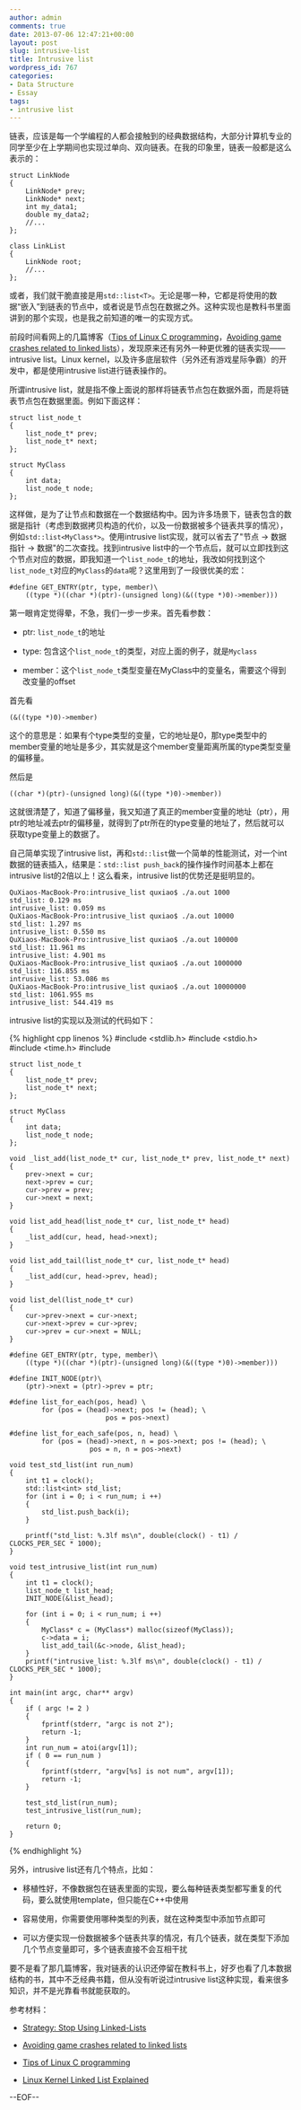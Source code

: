 ```yaml
---
author: admin
comments: true
date: 2013-07-06 12:47:21+00:00
layout: post
slug: intrusive-list
title: Intrusive list
wordpress_id: 767
categories:
- Data Structure
- Essay
tags:
- intrusive list
---
```


链表，应该是每一个学编程的人都会接触到的经典数据结构，大部分计算机专业的同学至少在上学期间也实现过单向、双向链表。在我的印象里，链表一般都是这么表示的：
    
    struct LinkNode
    {
        LinkNode* prev;
        LinkNode* next;
        int my_data1;
        double my_data2;
        //...
    };
    
    class LinkList
    {
        LinkNode root;
        //...
    };


或者，我们就干脆直接是用`std::list<T>`。无论是哪一种，它都是将使用的数据“嵌入”到链表的节点中，或者说是节点包在数据之外。这种实现也是教科书里面讲到的那个实现，也是我之前知道的唯一的实现方式。

前段时间看网上的几篇博客（[Tips of Linux C programming](http://rdc.taobao.com/blog/cs/?p=1675)，[Avoiding game crashes related to linked lists](http://www.codeofhonor.com/blog/avoiding-game-crashes-related-to-linked-lists)），发现原来还有另外一种更优雅的链表实现——intrusive list。Linux kernel，以及许多底层软件（另外还有游戏星际争霸）的开发中，都是使用intrusive list进行链表操作的。

所谓intrusive list，就是指不像上面说的那样将链表节点包在数据外面，而是将链表节点包在数据里面。例如下面这样：

    
    struct list_node_t
    {
        list_node_t* prev;
        list_node_t* next;
    };
    
    struct MyClass
    {
        int data;
        list_node_t node;
    };


这样做，是为了让节点和数据在一个数据结构中。因为许多场景下，链表包含的数据是指针（考虑到数据拷贝构造的代价，以及一份数据被多个链表共享的情况），例如`std::list<MyClass*>`。使用intrusive list实现，就可以省去了"节点 -> 数据指针 -> 数据"的二次查找。找到intrusive list中的一个节点后，就可以立即找到这个节点对应的数据，即我知道一个`list_node_t`的地址，我改如何找到这个`list_node_t`对应的`MyClass`的`data`呢？这里用到了一段很优美的宏：

    
    #define GET_ENTRY(ptr, type, member)\
        ((type *)((char *)(ptr)-(unsigned long)(&((type *)0)->member)))


第一眼肯定觉得晕，不急，我们一步一步来。首先看参数：



	
  * ptr: `list_node_t`的地址

	
  * type: 包含这个`list_node_t`的类型，对应上面的例子，就是`Myclass`

	
  * member：这个`list_node_t`类型变量在MyClass中的变量名，需要这个得到改变量的offset


首先看

    
    (&((type *)0)->member)


这个的意思是：如果有个type类型的变量，它的地址是0，那type类型中的member变量的地址是多少，其实就是这个member变量距离所属的type类型变量的偏移量。

然后是

    
    ((char *)(ptr)-(unsigned long)(&((type *)0)->member))


这就很清楚了，知道了偏移量，我又知道了真正的member变量的地址（ptr），用ptr的地址减去ptr的偏移量，就得到了ptr所在的type变量的地址了，然后就可以获取type变量上的数据了。

自己简单实现了intrusive list，再和`std::list`做一个简单的性能测试，对一个int数据的链表插入，结果是：`std::list push_back`的操作操作时间基本上都在intrusive list的2倍以上！这么看来，intrusive list的优势还是挺明显的。


    QuXiaos-MacBook-Pro:intrusive_list quxiao$ ./a.out 1000
    std_list: 0.129 ms
    intrusive_list: 0.059 ms
    QuXiaos-MacBook-Pro:intrusive_list quxiao$ ./a.out 10000
    std_list: 1.297 ms
    intrusive_list: 0.550 ms
    QuXiaos-MacBook-Pro:intrusive_list quxiao$ ./a.out 100000
    std_list: 11.961 ms
    intrusive_list: 4.901 ms
    QuXiaos-MacBook-Pro:intrusive_list quxiao$ ./a.out 1000000
    std_list: 116.855 ms
    intrusive_list: 53.086 ms
    QuXiaos-MacBook-Pro:intrusive_list quxiao$ ./a.out 10000000
    std_list: 1061.955 ms
    intrusive_list: 544.419 ms


intrusive list的实现以及测试的代码如下：

    
{% highlight cpp linenos %}
    #include <stdlib.h>
    #include <stdio.h>
    #include <time.h>
    #include <list>
    
    struct list_node_t
    {
        list_node_t* prev;
        list_node_t* next;
    };
    
    struct MyClass
    {
        int data;
        list_node_t node;
    };
    
    void _list_add(list_node_t* cur, list_node_t* prev, list_node_t* next)
    {
        prev->next = cur;
        next->prev = cur;
        cur->prev = prev;
        cur->next = next;
    }
    
    void list_add_head(list_node_t* cur, list_node_t* head)
    {
        _list_add(cur, head, head->next);
    }
    
    void list_add_tail(list_node_t* cur, list_node_t* head)
    {
        _list_add(cur, head->prev, head);
    }
    
    void list_del(list_node_t* cur)
    {
        cur->prev->next = cur->next;
        cur->next->prev = cur->prev;
        cur->prev = cur->next = NULL;
    }
    
    #define GET_ENTRY(ptr, type, member)\
        ((type *)((char *)(ptr)-(unsigned long)(&((type *)0)->member)))
    
    #define INIT_NODE(ptr)\
        (ptr)->next = (ptr)->prev = ptr;
    
    #define list_for_each(pos, head) \
            for (pos = (head)->next; pos != (head); \
                            pos = pos->next)
    
    #define list_for_each_safe(pos, n, head) \
            for (pos = (head)->next, n = pos->next; pos != (head); \
                        pos = n, n = pos->next)
    
    void test_std_list(int run_num)
    {
        int t1 = clock();
        std::list<int> std_list;
        for (int i = 0; i < run_num; i ++)
        {
            std_list.push_back(i);
        }
    
        printf("std_list: %.3lf ms\n", double(clock() - t1) / CLOCKS_PER_SEC * 1000);
    }
    
    void test_intrusive_list(int run_num)
    {
        int t1 = clock();
        list_node_t list_head;
        INIT_NODE(&list_head);
    
        for (int i = 0; i < run_num; i ++)
        {
            MyClass* c = (MyClass*) malloc(sizeof(MyClass));
            c->data = i;
            list_add_tail(&c->node, &list_head);
        }
        printf("intrusive_list: %.3lf ms\n", double(clock() - t1) / CLOCKS_PER_SEC * 1000);
    }
    
    int main(int argc, char** argv)
    {
        if ( argc != 2 )
        {
            fprintf(stderr, "argc is not 2");
            return -1;
        }
        int run_num = atoi(argv[1]);
        if ( 0 == run_num )
        {
            fprintf(stderr, "argv[%s] is not num", argv[1]);
            return -1;
        }
    
        test_std_list(run_num);
        test_intrusive_list(run_num);
    
        return 0;
    }

{% endhighlight %}

另外，intrusive list还有几个特点，比如：

	
  * 移植性好，不像数据包在链表里面的实现，要么每种链表类型都写重复的代码，要么就使用template，但只能在C++中使用

	
  * 容易使用，你需要使用哪种类型的列表，就在这种类型中添加节点即可

	
  * 可以方便实现一份数据被多个链表共享的情况，有几个链表，就在类型下添加几个节点变量即可，多个链表直接不会互相干扰


要不是看了那几篇博客，我对链表的认识还停留在教科书上，好歹也看了几本数据结构的书，其中不乏经典书籍，但从没有听说过intrusive list这种实现，看来很多知识，并不是光靠看书就能获取的。

参考材料：

	
  * [Strategy: Stop Using Linked-Lists](http://highscalability.com/blog/2013/5/22/strategy-stop-using-linked-lists.html)

	
  * [Avoiding game crashes related to linked lists](http://www.codeofhonor.com/blog/avoiding-game-crashes-related-to-linked-lists)

	
  * [Tips of Linux C programming](http://rdc.taobao.com/blog/cs/?p=1675)

	
  * [Linux Kernel Linked List Explained](http://isis.poly.edu/kulesh/stuff/src/klist/)




--EOF--

